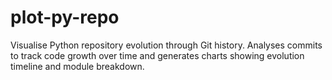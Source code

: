 # plot-py-repo

Visualise Python repository evolution through Git history. Analyses commits to track code growth over time and generates charts showing evolution timeline and module breakdown.
